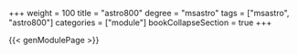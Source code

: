 +++
weight = 100
title = "astro800"
degree = "msastro"
tags = ["msastro", "astro800"]
categories = ["module"]
bookCollapseSection = true
+++

{{< genModulePage >}}
